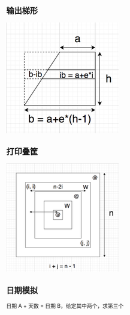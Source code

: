 ## 输出梯形
<img src="../images/simulation//output_trapezoid.png" width="300">

## 打印叠筐
<img src="../images/simulation/stack_basckets.png" width="300">

## 日期模拟
日期 A + 天数 = 日期 B，给定其中两个，求第三个
